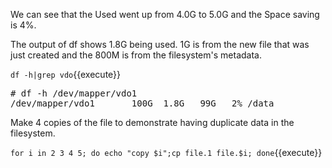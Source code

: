 We can see that the Used went up from 4.0G to 5.0G
and the Space saving is 4%.

The output of df shows 1.8G being used. 1G is from the new file
that was just created and the 800M is from the filesystem's
metadata.


`df -h|grep vdo`{{execute}}

<pre class="file">
# df -h /dev/mapper/vdo1
/dev/mapper/vdo1       100G  1.8G   99G   2% /data
</pre>

Make 4 copies of the file to demonstrate having duplicate data 
in the filesystem.

`for i in 2 3 4 5; do echo "copy $i";cp file.1 file.$i; done`{{execute}}
